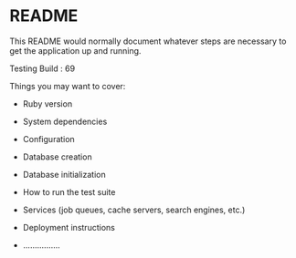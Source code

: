 # README

This README would normally document whatever steps are necessary to get the
application up and running.

Testing Build : 69

Things you may want to cover:

* Ruby version

* System dependencies

* Configuration

* Database creation

* Database initialization

* How to run the test suite

* Services (job queues, cache servers, search engines, etc.)

* Deployment instructions

* ................

